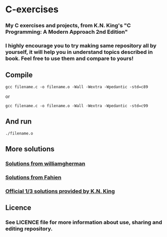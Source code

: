 # C-exercises
### My C exercises and projects, from K.N. King's "C Programming: A Modern Approach 2nd Edition"

### I highly encourage you to try making same repository all by yourself, it will help you in understand topics described in book. Feel free to use them and compare to yours!

## Compile
```
gcc filename.c -o filename.o -Wall -Wextra -Wpedantic -std=c89
```
or
```
gcc filename.c -o filename.o -Wall -Wextra -Wpedantic -std=c99
```

## And run
```
./filename.o
```
## More solutions
### [Solutions from williamgherman](https://github.com/williamgherman/c-solutions)

### [Solutions from Fahien](https://github.com/Fahien/exc)

### [Official 1/3 solutions provided by K.N. King](http://knking.com/books/c2/answers/index.html)

## Licence
### See LICENCE file for more information about use, sharing and editing repository.
